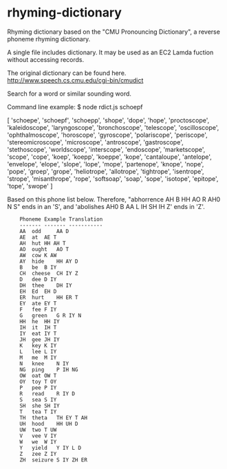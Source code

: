 # rhyming-dictionary
Rhyming dictionary based on the "CMU Pronouncing Dictionary", a reverse phoneme rhyming dictionary. 

A single file includes dictionary. It may be used as an EC2 Lamda fuction without accessing records.

The original dictionary can be found here. http://www.speech.cs.cmu.edu/cgi-bin/cmudict

Search for a word or similar sounding word. 

Command line example: $ node rdict.js schoepf

[ 'schoepe',
  'schoepf',
  'schoepp',
  'shope',
  'dope',
  'hope',
  'proctoscope',
  'kaleidoscope',
  'laryngoscope',
  'bronchoscope',
  'telescope',
  'oscilloscope',
  'ophthalmoscope',
  'horoscope',
  'gyroscope',
  'polariscope',
  'periscope',
  'stereomicroscope',
  'microscope',
  'antroscope',
  'gastroscope',
  'stethoscope',
  'worldscope',
  'interscope',
  'endoscope',
  'marketscope',
  'scope',
  'cope',
  'koep',
  'koepp',
  'koeppe',
  'kope',
  'cantaloupe',
  'antelope',
  'envelope',
  'elope',
  'slope',
  'lope',
  'mope',
  'partenope',
  'knope',
  'nope',
  'pope',
  'groep',
  'grope',
  'heliotrope',
  'allotrope',
  'tightrope',
  'isentrope',
  'strope',
  'misanthrope',
  'rope',
  'softsoap',
  'soap',
  'sope',
  'isotope',
  'epitope',
  'tope',
  'swope' ]


Based on this phone list below. Therefore, "abhorrence AH B HH AO R AH0 N S" ends in an 'S', and 'abolishes AH0 B AA L IH SH IH Z' ends in 'Z'. 

        Phoneme Example Translation
        ------- ------- -----------
        AA	odd     AA D
        AE	at	AE T
        AH	hut	HH AH T
        AO	ought	AO T
        AW	cow	K AW
        AY	hide	HH AY D
        B 	be	B IY
        CH	cheese	CH IY Z
        D 	dee	D IY
        DH	thee	DH IY
        EH	Ed	EH D
        ER	hurt	HH ER T
        EY	ate	EY T
        F 	fee	F IY
        G 	green	G R IY N
        HH	he	HH IY
        IH	it	IH T
        IY	eat	IY T
        JH	gee	JH IY
        K 	key	K IY
        L 	lee	L IY
        M 	me	M IY
        N 	knee	N IY
        NG	ping	P IH NG
        OW	oat	OW T
        OY	toy	T OY
        P 	pee	P IY
        R 	read	R IY D
        S 	sea	S IY
        SH	she	SH IY
        T 	tea	T IY
        TH	theta	TH EY T AH
        UH	hood	HH UH D
        UW	two	T UW
        V 	vee	V IY
        W 	we	W IY
        Y 	yield	Y IY L D
        Z 	zee	Z IY
        ZH	seizure	S IY ZH ER
